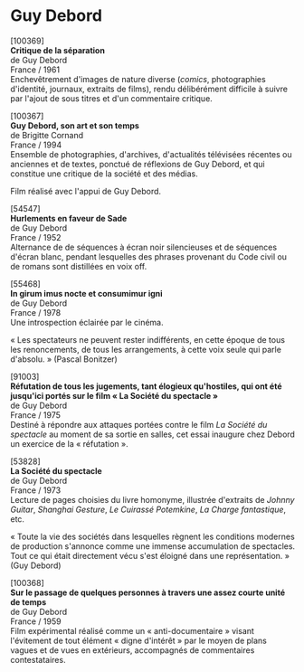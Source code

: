 # Guy Debord

[100369]  
**Critique de la séparation**  
de Guy Debord  
France / 1961  
Enchevêtrement d'images de nature diverse (_comics_, photographies d'identité, journaux, extraits de films), rendu délibérément difficile à suivre par l'ajout de sous titres et d'un commentaire critique.

[100367]  
**Guy Debord, son art et son temps**  
de Brigitte Cornand  
France / 1994  
Ensemble de photographies, d'archives, d'actualités télévisées récentes ou anciennes et de textes, ponctué de réflexions de Guy Debord, et qui constitue une critique de la société et des médias.

Film réalisé avec l'appui de Guy Debord.

[54547]  
**Hurlements en faveur de Sade**  
de Guy Debord  
France / 1952  
Alternance de de séquences à écran noir silencieuses et de séquences d'écran blanc, pendant lesquelles des phrases provenant du Code civil ou de romans sont distillées en voix off.

[55468]  
**In girum imus nocte et consumimur igni**  
de Guy Debord  
France / 1978  
Une introspection éclairée par le cinéma.

« Les spectateurs ne peuvent rester indifférents, en cette époque de tous les renoncements, de tous les arrangements, à cette voix seule qui parle d'absolu. » (Pascal Bonitzer)

[91003]  
**Réfutation de tous les jugements, tant élogieux qu'hostiles, qui ont été jusqu'ici portés sur le film « La Société du spectacle »**  
de Guy Debord  
France / 1975  
Destiné à répondre aux attaques portées contre le film _La Société du spectacle_ au moment de sa sortie en salles, cet essai inaugure chez Debord un exercice de la « réfutation ».

[53828]  
**La Société du spectacle**  
de Guy Debord  
France / 1973  
Lecture de pages choisies du livre homonyme, illustrée d'extraits de _Johnny Guitar_, _Shanghai Gesture_, _Le Cuirassé Potemkine_, _La Charge fantastique_, etc.

« Toute la vie des sociétés dans lesquelles règnent les conditions modernes de production s'annonce comme une immense accumulation de spectacles. Tout ce qui était directement vécu s'est éloigné dans une représentation. » (Guy Debord)

[100368]  
**Sur le passage de quelques personnes à travers une assez courte unité de temps**  
de Guy Debord  
France / 1959  
Film expérimental réalisé comme un « anti-documentaire » visant l'évitement de tout élément « digne d'intérêt » par le moyen de plans vagues et de vues en extérieurs, accompagnés de commentaires contestataires.

